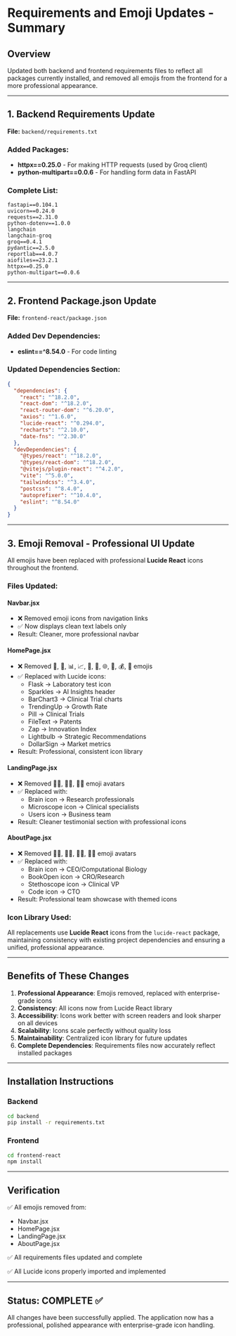 # Requirements and Emoji Updates - Summary

## Overview
Updated both backend and frontend requirements files to reflect all packages currently installed, and removed all emojis from the frontend for a more professional appearance.

---

## 1. Backend Requirements Update

**File:** `backend/requirements.txt`

### Added Packages:
- **httpx==0.25.0** - For making HTTP requests (used by Groq client)
- **python-multipart==0.0.6** - For handling form data in FastAPI

### Complete List:
```
fastapi==0.104.1
uvicorn==0.24.0
requests==2.31.0
python-dotenv==1.0.0
langchain
langchain-groq
groq==0.4.1
pydantic==2.5.0
reportlab==4.0.7
aiofiles==23.2.1
httpx==0.25.0
python-multipart==0.0.6
```

---

## 2. Frontend Package.json Update

**File:** `frontend-react/package.json`

### Added Dev Dependencies:
- **eslint==^8.54.0** - For code linting

### Updated Dependencies Section:
```json
{
  "dependencies": {
    "react": "^18.2.0",
    "react-dom": "^18.2.0",
    "react-router-dom": "^6.20.0",
    "axios": "^1.6.0",
    "lucide-react": "^0.294.0",
    "recharts": "^2.10.0",
    "date-fns": "^2.30.0"
  },
  "devDependencies": {
    "@types/react": "^18.2.0",
    "@types/react-dom": "^18.2.0",
    "@vitejs/plugin-react": "^4.2.0",
    "vite": "^5.0.0",
    "tailwindcss": "^3.4.0",
    "postcss": "^8.4.0",
    "autoprefixer": "^10.4.0",
    "eslint": "^8.54.0"
  }
}
```

---

## 3. Emoji Removal - Professional UI Update

All emojis have been replaced with professional **Lucide React** icons throughout the frontend.

### Files Updated:

#### **Navbar.jsx**
- ❌ Removed emoji icons from navigation links
- ✅ Now displays clean text labels only
- Result: Cleaner, more professional navbar

#### **HomePage.jsx**
- ❌ Removed 🧪, 🤖, 📊, 📈, 🏥, 📜, 🌐, 🚀, 💰, 🎯 emojis
- ✅ Replaced with Lucide icons:
  - Flask → Laboratory test icon
  - Sparkles → AI Insights header
  - BarChart3 → Clinical Trial charts
  - TrendingUp → Growth Rate
  - Pill → Clinical Trials
  - FileText → Patents
  - Zap → Innovation Index
  - Lightbulb → Strategic Recommendations
  - DollarSign → Market metrics
- Result: Professional, consistent icon library

#### **LandingPage.jsx**
- ❌ Removed 👩‍🔬, 👨‍⚕️, 👩‍💼 emoji avatars
- ✅ Replaced with:
  - Brain icon → Research professionals
  - Microscope icon → Clinical specialists
  - Users icon → Business team
- Result: Cleaner testimonial section with professional icons

#### **AboutPage.jsx**
- ❌ Removed 👩‍🔬, 👨‍🏫, 👩‍⚕️, 👨‍💻 emoji avatars
- ✅ Replaced with:
  - Brain icon → CEO/Computational Biology
  - BookOpen icon → CRO/Research
  - Stethoscope icon → Clinical VP
  - Code icon → CTO
- Result: Professional team showcase with themed icons

### Icon Library Used:
All replacements use **Lucide React** icons from the `lucide-react` package, maintaining consistency with existing project dependencies and ensuring a unified, professional appearance.

---

## Benefits of These Changes

1. **Professional Appearance**: Emojis removed, replaced with enterprise-grade icons
2. **Consistency**: All icons now from Lucide React library
3. **Accessibility**: Icons work better with screen readers and look sharper on all devices
4. **Scalability**: Icons scale perfectly without quality loss
5. **Maintainability**: Centralized icon library for future updates
6. **Complete Dependencies**: Requirements files now accurately reflect installed packages

---

## Installation Instructions

### Backend
```bash
cd backend
pip install -r requirements.txt
```

### Frontend
```bash
cd frontend-react
npm install
```

---

## Verification

✅ All emojis removed from:
- Navbar.jsx
- HomePage.jsx
- LandingPage.jsx
- AboutPage.jsx

✅ All requirements files updated and complete

✅ All Lucide icons properly imported and implemented

---

## Status: COMPLETE ✅
All changes have been successfully applied. The application now has a professional, polished appearance with enterprise-grade icon handling.
